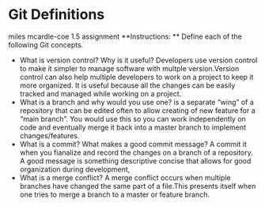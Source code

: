 # Git Definitions
miles mcardle-coe
1.5 assignment
**Instructions: ** Define each of the following Git concepts.

* What is version control?  Why is it useful?
Developers use version control to make it simpler to manage software with multple version.Version control can also help multiple developers to work on a project to keep it more organized. It is useful because  all the changes can be easily tracked and managed while working on a project.
* What is a branch and why would you use one?
is a separate “wing” of a repository that can be edited often to allow creating of new feature for a “main branch”. You would use this so you can work independently on code and eventually merge it back into a master branch to implement changes/features.
* What is a commit? What makes a good commit message?
A commit it when you fianalize and record the changes on a branch of a repository. A good message is something descriptive concise that allows for good organization during development,
* What is a merge conflict?
A merge conflict occurs when multiple branches have  changed the same part of a file.This presents itself when one tries to merge a branch to a master or feature branch.
